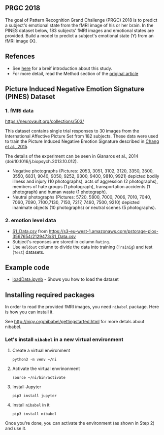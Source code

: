 
## PRGC 2018
The goal of Pattern Recognition Grand Challenge (PRGC) 2018 is to predict a subject's emotional state from the fMRI image of his or her brain.
In the PINES dataset below, 183 subjects' fMRI images and emotional states are provided.
Build a model to predict a subject's emotional state (Y) from an fMRI image (X).

## Refences
* See [here](http://journals.plos.org/plosbiology/article?id=10.1371/journal.pbio.1002179) for a breif introduction about this study.
* For more detail, read the Method section of the [original article](http://journals.plos.org/plosbiology/article?id=10.1371/journal.pbio.1002180)


## Picture Induced Negative Emotion Signature (PINES) Dataset

### 1. fMRI data
https://neurovault.org/collections/503/

This dataset contains single trial responses to 30 images from the International Affective Picture Set from 182 subjects. These data were used to train the Picture Induced Negative Emotion Signature described in [Chang et al., 2015](http://journals.plos.org/plosbiology/article?id=10.1371/journal.pbio.1002180). 

The details of the experiment can be seen in Gianaros et al., 2014 (doi:10.1016/j.biopsych.2013.10.012).
* Negative photographs (Pictures: 2053, 3051, 3102, 3120, 3350, 3500, 3550, 6831, 9040, 9050, 9252, 9300, 9400, 9810, 9921) depicted bodily illness and injury (10 photographs), acts of aggression (2 photographs), members of hate groups (1 photograph), transportation accidents (1 photograph) and human waste (1 photograph). 
* Neutral photographs (Pictures: 5720, 5800, 7000, 7006, 7010, 7040, 7060, 7090, 7100,7130, 7150, 7217, 7490, 7500, 9210) depicted inanimate objects (10 photographs) or neutral scenes (5 photographs).

### 2. emotion level data 
* [S1_Data.csv](S1_Data.csv) from https://s3-eu-west-1.amazonaws.com/pstorage-plos-3567654/2129473/S1_Data.csv
* Subject's reponses are stored in column `Rating`.
* Use `Holdout` column to divide the data into training (`Trainig`) and test (`Test`) datasets. 


## Example code
* [loadData.ipynb](loadData.ipynb) - Shows you how to load the dataset

## Installing required packages 

In order to read the provided fMRI images, you need `nibabel` package. 
Here is how you can install it.

See http://nipy.org/nibabel/gettingstarted.html for more detals about nibabel.


### Let's install  `nibabel` in a new virtual environment

1. Create a virtual environment
    ```
    python3 -m venv ~/ni
    ```

2. Activate the virtual envrinonment
    ```
    source ~/ni/bin/activate
    ```

3. Install Jupyter
    ```
    pip3 install jupyter
    ```
    
4. Install `nibabel` in it
    ```
    pip3 install nibabel
    ```

Once you're done, you can activate the environment (as shown in Step 2) and use it.

